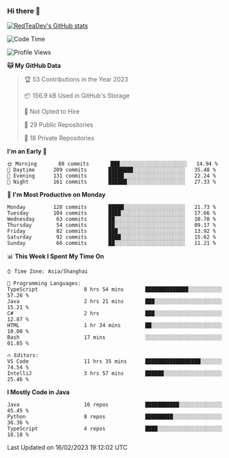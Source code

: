 ### Hi there 👋

<!--
**RedTeaDev/RedTeaDev** is a ✨ _special_ ✨ repository because its `README.md` (this file) appears on your GitHub profile.

Here are some ideas to get you started:

- 🔭 I’m currently working on ...
- 🌱 I’m currently learning ...
- 👯 I’m looking to collaborate on ...
- 🤔 I’m looking for help with ...
- 💬 Ask me about ...
- 📫 How to reach me: ...
- 😄 Pronouns: ...
- ⚡ Fun fact: ...
-->

<!--
[![wakatime](https://wakatime.com/badge/user/6b101ed0-04c0-4490-9283-eb61f2efff96.svg)](https://wakatime.com/@6b101ed0-04c0-4490-9283-eb61f2efff96)
!-->

[![RedTeaDev's GitHub stats](https://github-readme-stats.vercel.app/api?username=RedTeaDev)](https://github.com/anuraghazra/github-readme-stats)
<!--
[![willianrod's wakatime stats](https://github-readme-stats.vercel.app/api/wakatime?username=RedTeaDev)](https://github.com/anuraghazra/github-readme-stats)
!-->
<!--START_SECTION:waka-->
![Code Time](http://img.shields.io/badge/Code%20Time-1%2C199%20hrs-blue)

![Profile Views](http://img.shields.io/badge/Profile%20Views-0-blue)

**🐱 My GitHub Data** 

> 🏆 53 Contributions in the Year 2023
 > 
> 📦 156.9 kB Used in GitHub's Storage 
 > 
> 🚫 Not Opted to Hire
 > 
> 📜 29 Public Repositories 
 > 
> 🔑 18 Private Repositories  
 > 
**I'm an Early 🐤** 

```text
🌞 Morning       88 commits       ███░░░░░░░░░░░░░░░░░░░░░░   14.94 % 
🌆 Daytime      209 commits       ████████░░░░░░░░░░░░░░░░░   35.48 % 
🌃 Evening      131 commits       █████░░░░░░░░░░░░░░░░░░░░   22.24 % 
🌙 Night        161 commits       ██████░░░░░░░░░░░░░░░░░░░   27.33 % 

```
📅 **I'm Most Productive on Monday** 

```text
Monday         128 commits       █████░░░░░░░░░░░░░░░░░░░░   21.73 % 
Tuesday        104 commits       ████░░░░░░░░░░░░░░░░░░░░░   17.66 % 
Wednesday       63 commits       ██░░░░░░░░░░░░░░░░░░░░░░░   10.70 % 
Thursday        54 commits       ██░░░░░░░░░░░░░░░░░░░░░░░   09.17 % 
Friday          82 commits       ███░░░░░░░░░░░░░░░░░░░░░░   13.92 % 
Saturday        92 commits       ████░░░░░░░░░░░░░░░░░░░░░   15.62 % 
Sunday          66 commits       ██░░░░░░░░░░░░░░░░░░░░░░░   11.21 % 

```


📊 **This Week I Spent My Time On** 

```text
⌚︎ Time Zone: Asia/Shanghai

💬 Programming Languages: 
TypeScript               8 hrs 54 mins       ██████████████░░░░░░░░░░░   57.26 % 
Java                     2 hrs 21 mins       ███░░░░░░░░░░░░░░░░░░░░░░   15.21 % 
C#                       2 hrs               ███░░░░░░░░░░░░░░░░░░░░░░   12.87 % 
HTML                     1 hr 34 mins        ██░░░░░░░░░░░░░░░░░░░░░░░   10.08 % 
Bash                     17 mins             ░░░░░░░░░░░░░░░░░░░░░░░░░   01.85 % 

🔥 Editors: 
VS Code                  11 hrs 35 mins      ██████████████████░░░░░░░   74.54 % 
IntelliJ                 3 hrs 57 mins       ██████░░░░░░░░░░░░░░░░░░░   25.46 % 

```

**I Mostly Code in Java** 

```text
Java                     10 repos            ███████████░░░░░░░░░░░░░░   45.45 % 
Python                   8 repos             █████████░░░░░░░░░░░░░░░░   36.36 % 
TypeScript               4 repos             ████░░░░░░░░░░░░░░░░░░░░░   18.18 % 

```



 Last Updated on 16/02/2023 19:12:02 UTC
<!--END_SECTION:waka-->



